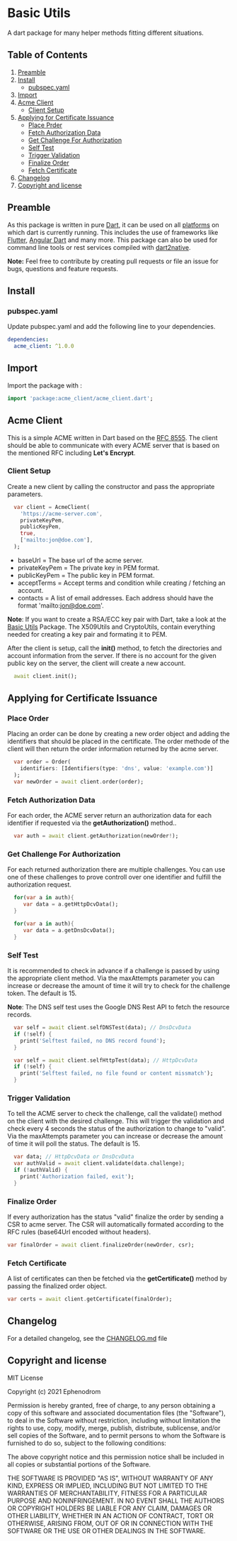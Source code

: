 # Basic Utils

A dart package for many helper methods fitting different situations.

## Table of Contents

1. [Preamble](#preamble)
2. [Install](#install)
   * [pubspec.yaml](#pubspec.yaml)
3. [Import](#import)
4. [Acme Client](#acme-client)
   * [Client Setup](#client-setup)
5. [Applying for Certificate Issuance](#applying-for-certificate-issuance)
   * [Place Prder](#client-setup)
   * [Fetch Authorization Data](#fetch-authorization-data)
   * [Get Challenge For Authorization](#get-challange-for-authorization)
   * [Self Test](#self-test)
   * [Trigger Validation](#trigger-validation)
   * [Finalize Order](#finalize-order)
   * [Fetch Certificate](#fetch-certificate)
6. [Changelog](#changelog)
7. [Copyright and license](#copyright-and-license)

## Preamble

As this package is written in pure [Dart](https://dart.dev), it can be used on all [platforms](https://dart.dev/platforms) on which dart is currently running. This includes the use of frameworks like [Flutter](https://flutter.dev), [Angular Dart](https://angulardart.dev) and many more. This package can also be used for command line tools or rest services compiled with [dart2native](https://dart.dev/tools/dart2native).

**Note:** Feel free to contribute by creating pull requests or file an issue for bugs, questions and feature requests.

## Install

### pubspec.yaml

Update pubspec.yaml and add the following line to your dependencies.

```yaml
dependencies:
  acme_client: ^1.0.0
```

## Import

Import the package with :

```dart
import 'package:acme_client/acme_client.dart';
```

## Acme Client

This is a simple ACME written in Dart based on the [RFC 8555](https://datatracker.ietf.org/doc/html/rfc8555). The client should be able to communicate with every ACME server that is based on the mentioned RFC including **Let's Encrypt**.

### Client Setup

Create a new client by calling the constructor and pass the appropriate parameters.

```dart
  var client = AcmeClient(
    'https://acme-server.com',
    privateKeyPem,
    publicKeyPem,
    true,
    ['mailto:jon@doe.com'],
  );
```

* baseUrl = The base url of the acme server.
* privateKeyPem = The private key in PEM format.
* publicKeyPem  = The public key in PEM format.
* acceptTerms = Accept terms and condition while creating / fetching an account.
* contacts = A list of email addresses. Each address should have the format 'mailto:jon@doe.com'.

**Note**: If you want to create a RSA/ECC key pair with Dart, take a look at the [Basic Utils](https://github.com/Ephenodrom/Dart-Basic-Utils) Package. The X509Utils and CryptoUtils, contain everything needed for creating a key pair and formating it to PEM. 

After the client is setup, call the **init()** method, to fetch the directories and account information from the server. If there is no account for the given public key on the server, the client will create a new account.

```dart
  await client.init();
```

## Applying for Certificate Issuance

### Place Order

Placing an order can be done by creating a new order object and adding the identifiers that should be placed in the certificate. The order methode of the client will then return the order information returned by the acme server.

```dart
  var order = Order(
    identifiers: [Identifiers(type: 'dns', value: 'example.com')]
  );
  var newOrder = await client.order(order);
```

### Fetch Authorization Data

For each order, the ACME server return an authorization data for each identifier if requested via the **getAuthorization()** method..

```dart
  var auth = await client.getAuthorization(newOrder!);
```

### Get Challenge For Authorization

For each returned authorization there are multiple challenges. You can use one of these challenges to prove controll over one identifier and fulfill the authorization request.

```dart
  for(var a in auth){
     var data = a.getHttpDcvData();
  }

  for(var a in auth){
     var data = a.getDnsDcvData();
  }
```

### Self Test

It is recommended to check in advance if a challenge is passed by using the appropriate client method. Via the maxAttempts parameter you can increase or decrease the amount of time it will try to check for the challenge token. The default is 15.

**Note**: The DNS self test uses the Google DNS Rest API to fetch the resource records.

```dart
  var self = await client.selfDNSTest(data); // DnsDcvData
  if (!self) {
    print('Selftest failed, no DNS record found');
  }

  var self = await client.selfHttpTest(data); // HttpDcvData
  if (!self) {
    print('Selftest failed, no file found or content missmatch');
  }
```

### Trigger Validation

To tell the ACME server to check the challenge, call the validate() method on the client with the desired challenge. This will trigger the validation and check every 4 seconds the status of the authorization to change to "valid".
Via the maxAttempts parameter you can increase or decrease the amount of time it will poll the status. The default is 15.

```dart
  var data; // HttpDcvData or DnsDcvData
  var authValid = await client.validate(data.challenge);
  if (!authValid) {
    print('Authorization failed, exit');
  }
```

### Finalize Order

If every authorization has the status "valid" finalize the order by sending a CSR to acme server. The CSR will automatically formated according to the RFC rules (base64Url encoded without headers).

```dart
var finalOrder = await client.finalizeOrder(newOrder, csr);
```

### Fetch Certificate

A list of certificates can then be fetched via the **getCertificate()** method by passing the finalized order object.

```dart
var certs = await client.getCertificate(finalOrder);
```

## Changelog

For a detailed changelog, see the [CHANGELOG.md](CHANGELOG.md) file

## Copyright and license

MIT License

Copyright (c) 2021 Ephenodrom

Permission is hereby granted, free of charge, to any person obtaining a copy
of this software and associated documentation files (the "Software"), to deal
in the Software without restriction, including without limitation the rights
to use, copy, modify, merge, publish, distribute, sublicense, and/or sell
copies of the Software, and to permit persons to whom the Software is
furnished to do so, subject to the following conditions:

The above copyright notice and this permission notice shall be included in all
copies or substantial portions of the Software.

THE SOFTWARE IS PROVIDED "AS IS", WITHOUT WARRANTY OF ANY KIND, EXPRESS OR
IMPLIED, INCLUDING BUT NOT LIMITED TO THE WARRANTIES OF MERCHANTABILITY,
FITNESS FOR A PARTICULAR PURPOSE AND NONINFRINGEMENT. IN NO EVENT SHALL THE
AUTHORS OR COPYRIGHT HOLDERS BE LIABLE FOR ANY CLAIM, DAMAGES OR OTHER
LIABILITY, WHETHER IN AN ACTION OF CONTRACT, TORT OR OTHERWISE, ARISING FROM,
OUT OF OR IN CONNECTION WITH THE SOFTWARE OR THE USE OR OTHER DEALINGS IN THE
SOFTWARE.
